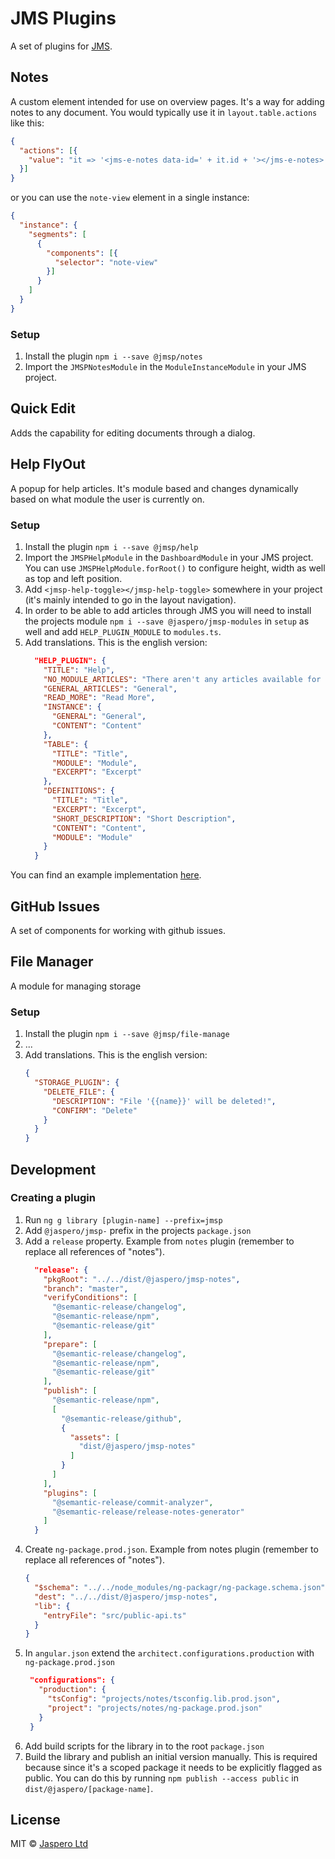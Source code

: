 # JMS Plugins

A set of plugins for [JMS](https://github.com/Jaspero/jms).

## Notes

A custom element intended for use on overview pages. It's a way for 
adding notes to any document. You would typically use it in `layout.table.actions` like this:

```json
{
  "actions": [{
    "value": "it => '<jms-e-notes data-id=' + it.id + '></jms-e-notes>'"
  }]
}
```

or you can use the `note-view` element in a single instance:

```json
{
  "instance": {
    "segments": [
      {
        "components": [{
          "selector": "note-view"
        }]
      }
    ]
  }
}
```

### Setup

1. Install the plugin `npm i --save @jmsp/notes`
2. Import the `JMSPNotesModule` in the `ModuleInstanceModule` in your JMS project.

## Quick Edit

Adds the capability for editing documents through a dialog.

## Help FlyOut

A popup for help articles. It's module based and changes dynamically based on what module the user is currently on.

### Setup

1. Install the plugin `npm i --save @jmsp/help`
2. Import the `JMSPHelpModule` in the `DashboardModule` in your JMS project. You can use `JMSPHelpModule.forRoot()` to configure height, width as well as top and left position.
3. Add `<jmsp-help-toggle></jmsp-help-toggle>` somewhere in your project (it's mainly intended to go in the layout navigation).
4. In order to be able to add articles through JMS you will need to install the projects module `npm i --save @jaspero/jmsp-modules` in `setup` as well and add `HELP_PLUGIN_MODULE` to `modules.ts`.
5. Add translations. This is the english version:
    ```json
      "HELP_PLUGIN": {
        "TITLE": "Help",
        "NO_MODULE_ARTICLES": "There aren't any articles available for this module.",
        "GENERAL_ARTICLES": "General",
        "READ_MORE": "Read More",
        "INSTANCE": {
          "GENERAL": "General",
          "CONTENT": "Content"
        },
        "TABLE": {
          "TITLE": "Title",
          "MODULE": "Module",
          "EXCERPT": "Excerpt"
        },
        "DEFINITIONS": {
          "TITLE": "Title",
          "EXCERPT": "Excerpt",
          "SHORT_DESCRIPTION": "Short Description",
          "CONTENT": "Content",
          "MODULE": "Module"
        }
      }
    ```
   
You can find an example implementation [here](https://github.com/Jaspero/jms/tree/example/help).

## GitHub Issues

A set of components for working with github issues.

## File Manager

A module for managing storage

### Setup

1. Install the plugin `npm i --save @jmsp/file-manage`
2. ...
3. Add translations. This is the english version:
    ```json
    {
      "STORAGE_PLUGIN": {
        "DELETE_FILE": {
          "DESCRIPTION": "File '{{name}}' will be deleted!",
          "CONFIRM": "Delete"
        }
      }
    }    
    ```

## Development

### Creating a plugin

1. Run `ng g library [plugin-name] --prefix=jmsp`
2. Add `@jaspero/jmsp-` prefix in the projects `package.json`
3. Add a `release` property. Example from `notes` plugin (remember to replace all references of "notes").
    ```json
      "release": {
        "pkgRoot": "../../dist/@jaspero/jmsp-notes",
        "branch": "master",
        "verifyConditions": [
          "@semantic-release/changelog",
          "@semantic-release/npm",
          "@semantic-release/git"
        ],
        "prepare": [
          "@semantic-release/changelog",
          "@semantic-release/npm",
          "@semantic-release/git"
        ],
        "publish": [
          "@semantic-release/npm",
          [
            "@semantic-release/github",
            {
              "assets": [
                "dist/@jaspero/jmsp-notes"
              ]
            }
          ]
        ],
        "plugins": [
          "@semantic-release/commit-analyzer",
          "@semantic-release/release-notes-generator"
        ]
      }
    ```
4. Create `ng-package.prod.json`. Example from notes plugin (remember to replace all references of "notes").
    ```json
    {
      "$schema": "../../node_modules/ng-packagr/ng-package.schema.json",
      "dest": "../../dist/@jaspero/jmsp-notes",
      "lib": {
        "entryFile": "src/public-api.ts"
      }
    }
    ```
5. In `angular.json` extend the `architect.configurations.production` with `ng-package.prod.json`
    ```json
     "configurations": {
       "production": {
         "tsConfig": "projects/notes/tsconfig.lib.prod.json",
         "project": "projects/notes/ng-package.prod.json"
       }
     }
    ```
6. Add build scripts for the library in to the root `package.json`
7. Build the library and publish an initial version manually. This is required because since it's a scoped
package it needs to be explicitly flagged as public. You can do this by running `npm publish --access public` in `dist/@jaspero/[package-name]`.

## License

MIT © [Jaspero Ltd](mailto:info@jaspero.co)
